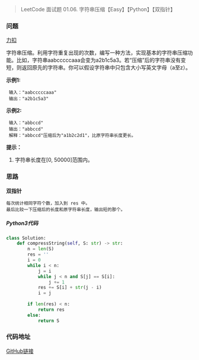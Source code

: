 > LeetCode 面试题 01.06. 字符串压缩【Easy】【Python】【双指针】

### 问题

[力扣](https://leetcode-cn.com/problems/compress-string-lcci/)

字符串压缩。利用字符重复出现的次数，编写一种方法，实现基本的字符串压缩功能。比如，字符串aabcccccaaa会变为a2b1c5a3。若“压缩”后的字符串没有变短，则返回原先的字符串。你可以假设字符串中只包含大小写英文字母（a至z）。

**示例1:**

```
 输入："aabcccccaaa"
 输出："a2b1c5a3"
```

**示例2:**

```
 输入："abbccd"
 输出："abbccd"
 解释："abbccd"压缩后为"a1b2c2d1"，比原字符串长度更长。
```

**提示：**

1. 字符串长度在[0, 50000]范围内。

### 思路

**双指针**

```
每次统计相同字符个数，加入到 res 中。
最后比较一下压缩后的长度和原字符串长度，输出短的那个。
```

##### Python3代码

```python
class Solution:
    def compressString(self, S: str) -> str:
        n = len(S)
        res = ''
        i = 0
        while i < n:
            j = i
            while j < n and S[j] == S[i]:
                j += 1
            res += S[i] + str(j - i)
            i = j
        
        if len(res) < n:
            return res
        else:
            return S
```

### 代码地址

[GitHub链接](https://github.com/Wonz5130/LeetCode-Solutions/blob/master/solutions/Interview-01.06-compress-string-lcci/0106.py)